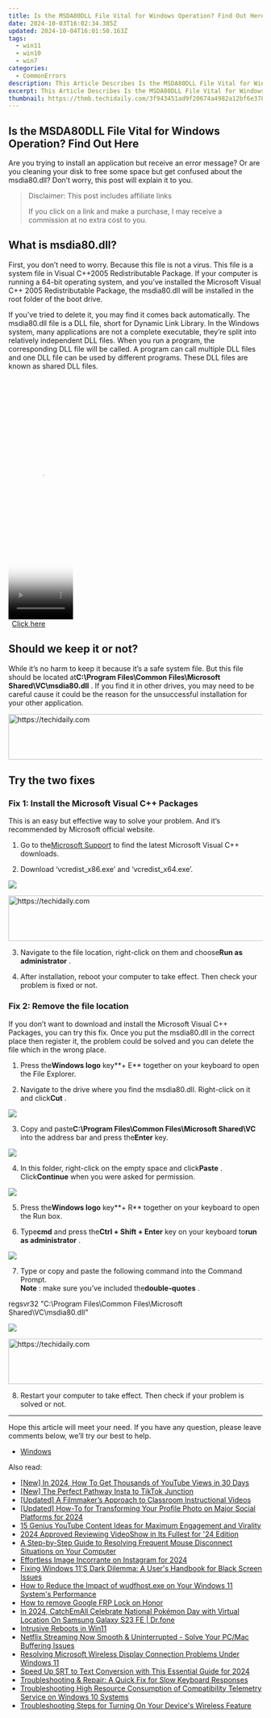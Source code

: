 ```yaml
---
title: Is the MSDA80DLL File Vital for Windows Operation? Find Out Here
date: 2024-10-03T16:02:34.385Z
updated: 2024-10-04T16:01:50.163Z
tags:
  - win11
  - win10
  - win7
categories:
  - CommonErrors
description: This Article Describes Is the MSDA80DLL File Vital for Windows Operation? Find Out Here
excerpt: This Article Describes Is the MSDA80DLL File Vital for Windows Operation? Find Out Here
thumbnail: https://thmb.techidaily.com/3f943451ad9f20674a4982a12bf6e3782b7a46fb4a594b07cf7ffe549e83acd7.jpg
---
```


## Is the MSDA80DLL File Vital for Windows Operation? Find Out Here

Are you trying to install an application but receive an error message? Or are you cleaning your disk to free some space but get confused about the msdia80.dll? Don’t worry, this post will explain it to you.

>  Disclaimer: This post includes affiliate links
>
>  If you click on a link and make a purchase, I may receive a commission at no extra cost to you.
>

## What is msdia80.dll?

 First, you don’t need to worry. Because this file is not a virus. This file is a system file in Visual C++2005 Redistributable Package. If your computer is running a 64-bit operating system, and you’ve installed the Microsoft Visual C++ 2005 Redistributable Package, the msdia80.dll will be installed in the root folder of the boot drive.

 If you’ve tried to delete it, you may find it comes back automatically. The msdia80.dll file is a DLL file, short for Dynamic Link Library. In the Windows system, many applications are not a complete executable, they’re split into relatively independent DLL files. When you run a program, the corresponding DLL file will be called. A program can call multiple DLL files and one DLL file can be used by different programs. These DLL files are known as shared DLL files.

<!-- affiliate ads begin -->
<span id="1977020">
					<video width="128" height="480" style="cursor:pointer"
           poster="//a.impactradius-go.com/display-clicktoplayimage/1977020.png"
           onclick="if(!this.playClicked){this.play();this.setAttribute('controls',true);this.playClicked=true;}">
	   <source src="//a.impactradius-go.com/display-ad/22993-1977020">
	   <img src="//a.impactradius-go.com/display-clicktoplayimage/1977020.png" style="border: none; height: 100%; width: 100%; object-fit: contain">
	</video>
	<div style="width:80px;text-align:center"><a href="javascript:window.open(decodeURIComponent('https%3A%2F%2Fhomestyler.sjv.io%2Fc%2F5597632%2F1977020%2F22993'), '_blank');void(0);">Click here</a></div>
</span>
<img height="0" width="0" src="https://imp.pxf.io/i/5597632/1977020/22993" style="position:absolute;visibility:hidden;" border="0" />
<!-- affiliate ads end -->

## Should we keep it or not?

 While it’s no harm to keep it because it’s a safe system file. But this file should be located at**C:\\Program Files\\Common Files\\Microsoft Shared\\VC\\msdia80.dll** . If you find it in other drives, you may need to be careful cause it could be the reason for the unsuccessful installation for your other application.

<!-- affiliate ads begin -->
<a href="https://aligracehair.sjv.io/c/5597632/2080317/19272" target="_top" id="2080317">
  <img src="//a.impactradius-go.com/display-ad/19272-2080317" border="0" alt="https://techidaily.com" width="728" height="90"/>
</a>
<img height="0" width="0" src="https://aligracehair.sjv.io/i/5597632/2080317/19272" style="position:absolute;visibility:hidden;" border="0" />
<!-- affiliate ads end -->

## Try the two fixes

### Fix 1: Install the Microsoft Visual C++ Packages

 This is an easy but effective way to solve your problem. And it’s recommended by Microsoft official website.

 1) Go to the[Microsoft Support](https://support.microsoft.com/en-us/help/2977003/the-latest-supported-visual-c-downloads) to find the latest Microsoft Visual C++ downloads.

 2) Download ‘vcredist\_x86.exe’ and ‘vcredist\_x64.exe’.

![](https://images.drivereasy.com/wp-content/uploads/2019/11/file.jpg)

<!-- affiliate ads begin -->
<a href="https://ephamedtechinc.pxf.io/c/5597632/2136620/26400" target="_top" id="2136620">
  <img src="//a.impactradius-go.com/display-ad/26400-2136620" border="0" alt="https://techidaily.com" width="728" height="90"/>
</a>
<img height="0" width="0" src="https://ephamedtechinc.pxf.io/i/5597632/2136620/26400" style="position:absolute;visibility:hidden;" border="0" />
<!-- affiliate ads end -->

 3) Navigate to the file location, right-click on them and choose**Run as administrator** .

 4) After installation, reboot your computer to take effect. Then check your problem is fixed or not.

### Fix 2: Remove the file location

 If you don’t want to download and install the Microsoft Visual C++ Packages, you can try this fix. Once you put the msdia80.dll in the correct place then register it, the problem could be solved and you can delete the file which in the wrong place.

 1) Press the**Windows logo** key**\+ E** together on your keyboard to open the File Explorer.

 2) Navigate to the drive where you find the msdia80.dll. Right-click on it and click**Cut** .

![](https://images.drivereasy.com/wp-content/uploads/2019/11/cut.jpg)

 3) Copy and paste**C:\\Program Files\\Common Files\\Microsoft Shared\\VC** into the address bar and press the**Enter** key.

![](https://images.drivereasy.com/wp-content/uploads/2019/11/path.jpg)

 4) In this folder, right-click on the empty space and click**Paste** . Click**Continue** when you were asked for permission.

![](https://images.drivereasy.com/wp-content/uploads/2019/11/permission.jpg)

 5) Press the**Windows logo** key**\+ R** together on your keyboard to open the Run box.

 6) Type**cmd** and press the**Ctrl + Shift + Enter** key on your keyboard to**run as administrator** .

![](https://images.drivereasy.com/wp-content/uploads/2019/08/command-prompt-1.jpg)

 7) Type or copy and paste the following command into the Command Prompt.  
**Note** : make sure you’ve included the**double-quotes** .

regsvr32 "C:\Program Files\Common Files\Microsoft Shared\VC\msdia80.dll"

![](https://images.drivereasy.com/wp-content/uploads/2019/11/cmd.jpg)

<!-- affiliate ads begin -->
<a href="https://unicoeye.pxf.io/c/5597632/2134497/18498" target="_top" id="2134497">
  <img src="//a.impactradius-go.com/display-ad/18498-2134497" border="0" alt="https://techidaily.com" width="728" height="90"/>
</a>
<img height="0" width="0" src="https://unicoeye.pxf.io/i/5597632/2134497/18498" style="position:absolute;visibility:hidden;" border="0" />
<!-- affiliate ads end -->

 8) Restart your computer to take effect. Then check if your problem is solved or not.

---

 Hope this article will meet your need. If you have any question, please leave comments below, we’ll try our best to help.

* [Windows](https://tools.techidaily.com/drivereasy/download/)

<ins class="adsbygoogle"
     style="display:block"
     data-ad-format="autorelaxed"
     data-ad-client="ca-pub-7571918770474297"
     data-ad-slot="1223367746"></ins>

<ins class="adsbygoogle"
     style="display:block"
     data-ad-client="ca-pub-7571918770474297"
     data-ad-slot="8358498916"
     data-ad-format="auto"
     data-full-width-responsive="true"></ins>

<span class="atpl-alsoreadstyle">Also read:</span>
<div><ul>
<li><a href="https://youtube-zero.techidaily.com/n-2024-how-to-get-thousands-of-youtube-views-in-30-days/"><u>[New] In 2024, How To Get Thousands of YouTube Views in 30 Days</u></a></li>
<li><a href="https://some-guidance.techidaily.com/new-the-perfect-pathway-insta-to-tiktok-junction/"><u>[New] The Perfect Pathway Insta to TikTok Junction</u></a></li>
<li><a href="https://fox-info.techidaily.com/updated-a-filmmakers-approach-to-classroom-instructional-videos/"><u>[Updated] A Filmmaker’s Approach to Classroom Instructional Videos</u></a></li>
<li><a href="https://facebook-videos.techidaily.com/updated-how-to-for-transforming-your-profile-photo-on-major-social-platforms-for-2024/"><u>[Updated] How-To for Transforming Your Profile Photo on Major Social Platforms for 2024</u></a></li>
<li><a href="https://some-approaches.techidaily.com/15-genius-youtube-content-ideas-for-maximum-engagement-and-virality/"><u>15 Genius YouTube Content Ideas for Maximum Engagement and Virality</u></a></li>
<li><a href="https://extra-guidance.techidaily.com/2024-approved-reviewing-videoshow-in-its-fullest-for-24-edition/"><u>2024 Approved Reviewing VideoShow in Its Fullest for '24 Edition</u></a></li>
<li><a href="https://win-howtos.techidaily.com/a-step-by-step-guide-to-resolving-frequent-mouse-disconnect-situations-on-your-computer/"><u>A Step-by-Step Guide to Resolving Frequent Mouse Disconnect Situations on Your Computer</u></a></li>
<li><a href="https://fox-boxes.techidaily.com/effortless-image-incorrante-on-instagram-for-2024/"><u>Effortless Image Incorrante on Instagram for 2024</u></a></li>
<li><a href="https://win-howtos.techidaily.com/fixing-windows-11s-dark-dilemma-a-users-handbook-for-black-screen-issues/"><u>Fixing Windows 11'S Dark Dilemma: A User's Handbook for Black Screen Issues</u></a></li>
<li><a href="https://win-howtos.techidaily.com/how-to-reduce-the-impact-of-wudfhostexe-on-your-windows-11-systems-performance/"><u>How to Reduce the Impact of wudfhost.exe on Your Windows 11 System's Performance</u></a></li>
<li><a href="https://blog-min.techidaily.com/how-to-remove-google-frp-lock-on-honor-by-drfone-android-unlock-remove-google-frp/"><u>How to remove Google FRP Lock on Honor</u></a></li>
<li><a href="https://change-location.techidaily.com/in-2024-catchemall-celebrate-national-pokemon-day-with-virtual-location-on-samsung-galaxy-s23-fe-drfone-by-drfone-virtual-android/"><u>In 2024, CatchEmAll Celebrate National Pokémon Day with Virtual Location On Samsung Galaxy S23 FE | Dr.fone</u></a></li>
<li><a href="https://win-howtos.techidaily.com/intrusive-reboots-in-win11/"><u>Intrusive Reboots in Win11</u></a></li>
<li><a href="https://win-howtos.techidaily.com/netflix-streaming-now-smooth-and-uninterrupted-solve-your-pcmac-buffering-issues/"><u>Netflix Streaming Now Smooth & Uninterrupted - Solve Your PC/Mac Buffering Issues</u></a></li>
<li><a href="https://win-howtos.techidaily.com/resolving-microsoft-wireless-display-connection-problems-under-windows-11/"><u>Resolving Microsoft Wireless Display Connection Problems Under Windows 11</u></a></li>
<li><a href="https://extra-approaches.techidaily.com/speed-up-srt-to-text-conversion-with-this-essential-guide-for-2024/"><u>Speed Up SRT to Text Conversion with This Essential Guide for 2024</u></a></li>
<li><a href="https://win-howtos.techidaily.com/troubleshooting-and-repair-a-quick-fix-for-slow-keyboard-responses/"><u>Troubleshooting & Repair: A Quick Fix for Slow Keyboard Responses</u></a></li>
<li><a href="https://win-howtos.techidaily.com/troubleshooting-high-resource-consumption-of-compatibility-telemetry-service-on-windows-10-systems/"><u>Troubleshooting High Resource Consumption of Compatibility Telemetry Service on Windows 10 Systems</u></a></li>
<li><a href="https://win-howtos.techidaily.com/troubleshooting-steps-for-turning-on-your-devices-wireless-feature/"><u>Troubleshooting Steps for Turning On Your Device's Wireless Feature</u></a></li>
</ul></div>

